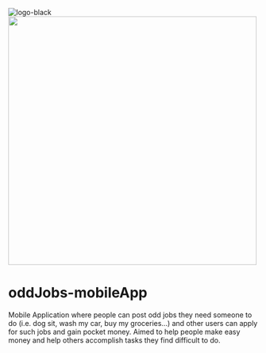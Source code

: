 ![logo-black](https://user-images.githubusercontent.com/102797454/206843035-9cfd731f-f10a-4855-af20-5e7743e7011b.png)
<img src="https://user-images.githubusercontent.com/102797454/206843035-9cfd731f-f10a-4855-af20-5e7743e7011b.png" width="500" height="500">
# oddJobs-mobileApp
Mobile Application where people can post odd jobs they need someone to do (i.e. dog sit, wash my car, buy my groceries...) and other users can apply for such jobs and gain pocket money. Aimed to help people make easy money and help others accomplish tasks they find difficult to do.  

